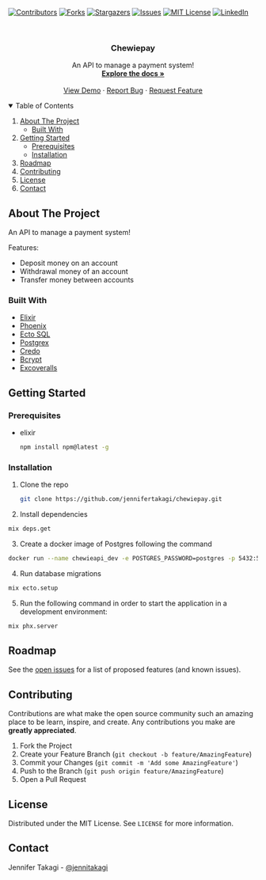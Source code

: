 <!-- Inspired by https://github.com/jennifertakagi/chewiepay -->

<!-- PROJECT SHIELDS -->
[![Contributors][contributors-shield]][contributors-url]
[![Forks][forks-shield]][forks-url]
[![Stargazers][stars-shield]][stars-url]
[![Issues][issues-shield]][issues-url]
[![MIT License][license-shield]][license-url]
[![LinkedIn][linkedin-shield]][linkedin-url]



<!-- PROJECT LOGO -->
<br />
<p align="center">
  <h3 align="center">Chewiepay</h3>

  <p align="center">
    An API to manage a payment system!
    <br />
    <a href="https://github.com/jennifertakagi/chewiepay"><strong>Explore the docs »</strong></a>
    <br />
    <br />
    <a href="LINK_DEMO">View Demo</a>
    ·
    <a href="https://github.com/jennifertakagi/chewiepay/issues">Report Bug</a>
    ·
    <a href="https://github.com/jennifertakagi/chewiepay/issues">Request Feature</a>
  </p>
</p>



<!-- TABLE OF CONTENTS -->
<details open="open">
  <summary>Table of Contents</summary>
  <ol>
    <li>
      <a href="#about-the-project">About The Project</a>
      <ul>
        <li><a href="#built-with">Built With</a></li>
      </ul>
    </li>
    <li>
      <a href="#getting-started">Getting Started</a>
      <ul>
        <li><a href="#prerequisites">Prerequisites</a></li>
        <li><a href="#installation">Installation</a></li>
      </ul>
    </li>
    <li><a href="#roadmap">Roadmap</a></li>
    <li><a href="#contributing">Contributing</a></li>
    <li><a href="#license">License</a></li>
    <li><a href="#contact">Contact</a></li>
  </ol>
</details>



<!-- ABOUT THE PROJECT -->
## About The Project

An API to manage a payment system!

Features:
* Deposit money on an account
* Withdrawal money of an account
* Transfer money between accounts



### Built With

* [Elixir](https://elixir-lang.org/)
* [Phoenix](https://www.phoenixframework.org/)
* [Ecto SQL](https://github.com/elixir-ecto/ecto_sql)
* [Postgrex](https://github.com/elixir-ecto/postgrex)
* [Credo](https://github.com/rrrene/credo)
* [Bcrypt](https://github.com/riverrun/bcrypt_elixir)
* [Excoveralls](https://github.com/parroty/excoveralls)

<!-- GETTING STARTED -->
## Getting Started

### Prerequisites

* elixir
  ```sh
  npm install npm@latest -g
  ```



### Installation

1. Clone the repo
   ```sh
   git clone https://github.com/jennifertakagi/chewiepay.git
   ```
2. Install dependencies
  ```sh
  mix deps.get
  ```
3. Create a docker image of Postgres following the command
  ```sh
  docker run --name chewieapi_dev -e POSTGRES_PASSWORD=postgres -p 5432:5432 -d postgres 
  ```
4. Run database migrations
  ```sh
  mix ecto.setup
  ```
5. Run the following command in order to start the application in a development environment:
  ```sh
  mix phx.server
  ```



<!-- ROADMAP -->
## Roadmap

See the [open issues](https://github.com/jennifertakagi/chewiepay/issues) for a list of proposed features (and known issues).



<!-- CONTRIBUTING -->
## Contributing

Contributions are what make the open source community such an amazing place to be learn, inspire, and create. Any contributions you make are **greatly appreciated**.

1. Fork the Project
2. Create your Feature Branch (`git checkout -b feature/AmazingFeature`)
3. Commit your Changes (`git commit -m 'Add some AmazingFeature'`)
4. Push to the Branch (`git push origin feature/AmazingFeature`)
5. Open a Pull Request



<!-- LICENSE -->
## License

Distributed under the MIT License. See `LICENSE` for more information.



<!-- CONTACT -->
## Contact

Jennifer Takagi - [@jennitakagi](https://twitter.com/jennitakagi)



<!-- MARKDOWN LINKS & IMAGES -->
<!-- https://www.markdownguide.org/basic-syntax/#reference-style-links -->
[contributors-shield]: https://img.shields.io/github/contributors/jennifertakagi/chewiepay.svg?style=for-the-badge
[contributors-url]: https://github.com/jennifertakagi/chewiepay/graphs/contributors
[forks-shield]: https://img.shields.io/github/forks/jennifertakagi/chewiepay.svg?style=for-the-badge
[forks-url]: https://github.com/jennifertakagi/chewiepay/network/members
[stars-shield]: https://img.shields.io/github/stars/jennifertakagi/chewiepay.svg?style=for-the-badge
[stars-url]: https://github.com/jennifertakagi/chewiepay/stargazers
[issues-shield]: https://img.shields.io/github/issues/jennifertakagi/chewiepay.svg?style=for-the-badge
[issues-url]: https://github.com/jennifertakagi/chewiepay/issues
[license-shield]: https://img.shields.io/github/license/jennifertakagi/chewiepay.svg?style=for-the-badge
[license-url]: https://github.com/jennifertakagi/chewiepay/blob/master/LICENSE.txt
[linkedin-shield]: https://img.shields.io/badge/-LinkedIn-black.svg?style=for-the-badge&logo=linkedin&colorB=555
[linkedin-url]: https://linkedin.com/in/jennifertakagi
